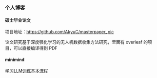 ### 个人博客

#### 硕士毕业论文
项目地址：https://github.com/AkyuC/masterpaper_pic

论文研究基于深度强化学习的无人机数据收集方法研究，里面有 overleaf 的项目，可以直接编译得到 PDF

#### minimind 
<a href="/minimind/intro.html">学习LLM训练基本流程</a>